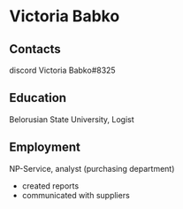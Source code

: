 # Victoria Babko
## Contacts 
discord Victoria Babko#8325
## Education
Belorusian State University, Logist
## Employment
NP-Service, analyst (purchasing department)
- created reports
- communicated with suppliers
